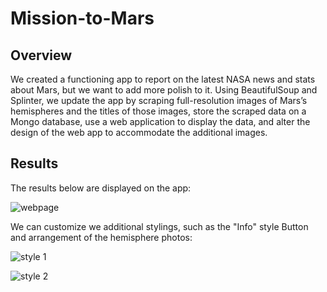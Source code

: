 # Mission-to-Mars
## Overview
We created a functioning app to report on the latest NASA news and stats about Mars, but we want to add more polish to it. Using BeautifulSoup and Splinter, we update the app by scraping full-resolution images of Mars’s hemispheres and the titles of those images, store the scraped data on a Mongo database, use a web application to display the data, and alter the design of the web app to accommodate the additional images.

## Results
The results below are displayed on the app:

![webpage](https://user-images.githubusercontent.com/99205688/166163474-74cebf00-1adc-4387-9743-d049a4ba0d32.PNG)

We can customize we additional stylings, such as the "Info" style Button and arrangement of the hemisphere photos:

![style 1](https://user-images.githubusercontent.com/99205688/166163488-36cdb278-9017-4c24-82b6-574c2bd9a933.PNG)


![style 2](https://user-images.githubusercontent.com/99205688/166163484-cd17b887-c350-496b-93ad-668d1cb8c13c.PNG)


